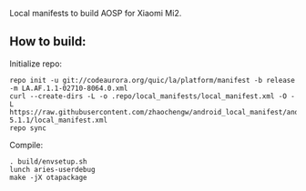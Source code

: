 Local manifests to build AOSP for Xiaomi Mi2.

How to build:
-------------

Initialize repo:

    repo init -u git://codeaurora.org/quic/la/platform/manifest -b release -m LA.AF.1.1-02710-8064.0.xml
    curl --create-dirs -L -o .repo/local_manifests/local_manifest.xml -O -L https://raw.githubusercontent.com/zhaochengw/android_local_manifest/android-5.1.1/local_manifest.xml
    repo sync

Compile:

    . build/envsetup.sh
    lunch aries-userdebug
    make -jX otapackage
